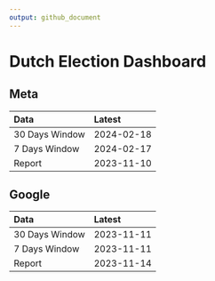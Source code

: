 ```yaml
---
output: github_document
---
```


# Dutch Election Dashboard



## Meta


|Data           |Latest     |
|:--------------|:----------|
|30 Days Window |2024-02-18 |
|7 Days Window  |2024-02-17 |
|Report         |2023-11-10 |

## Google


|Data           |Latest     |
|:--------------|:----------|
|30 Days Window |2023-11-11 |
|7 Days Window  |2023-11-11 |
|Report         |2023-11-14 |
